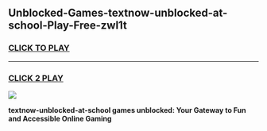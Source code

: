 
## Unblocked-Games-textnow-unblocked-at-school-Play-Free-zwl1t
<h3>
<a href="https://premium76.site?title=textnow-unblocked-at-school&ref=21A">CLICK TO PLAY</a></h3>
<hr>

<h3>
<a href="https://premium76.site?title=textnow-unblocked-at-school&ref=21A">CLICK 2 PLAY</a>
  
</h3>

<a href="https://premium76.site?title=textnow-unblocked-at-school&ref=21A"><img src="https://clearcache.store/games.png"></a>


**textnow-unblocked-at-school games unblocked: Your Gateway to Fun and Accessible Online Gaming**
